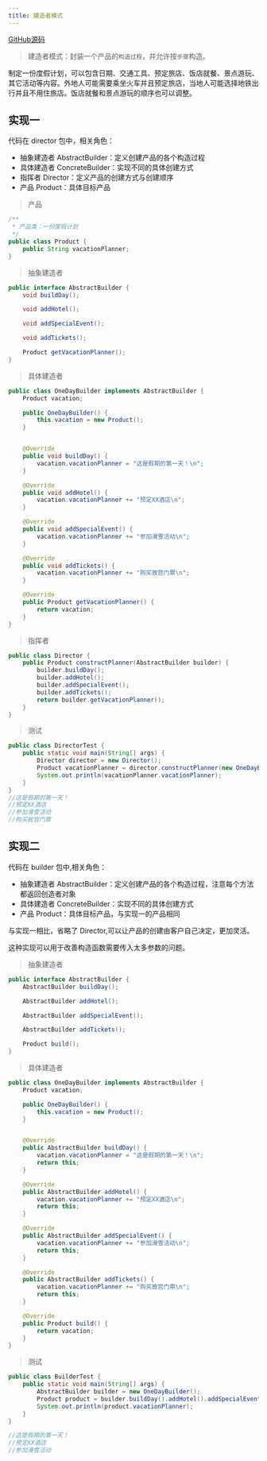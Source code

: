 ```yaml
---
title: 建造者模式
---
```


[GitHub源码](https://github.com/wangchunfan/DesignPatterns)

>建造者模式：封装一个产品的`构造过程`，并允许按`步骤`构造。


制定一份度假计划，可以包含日期、交通工具、预定旅店、饭店就餐、景点游玩、其它活动等内容。外地人可能需要乘坐火车并且预定旅店，当地人可能选择地铁出行并且不用住旅店。饭店就餐和景点游玩的顺序也可以调整。

## 实现一

代码在 director 包中，相关角色：

- 抽象建造者 AbstractBuilder：定义创建产品的各个构造过程
- 具体建造者 ConcreteBuilder：实现不同的具体创建方式
- 指挥者 Director：定义产品的创建方式与创建顺序
- 产品 Product：具体目标产品

>产品

```java
/**
 * 产品类：一份度假计划
 */
public class Product {
    public String vacationPlanner;
}
```

>抽象建造者

```java
public interface AbstractBuilder {
    void buildDay();

    void addHotel();

    void addSpecialEvent();

    void addTickets();

    Product getVacationPlanner();
}
```

>具体建造者

```java
public class OneDayBuilder implements AbstractBuilder {
    Product vacation;

    public OneDayBuilder() {
        this.vacation = new Product();
    }


    @Override
    public void buildDay() {
        vacation.vacationPlanner = "这是假期的第一天！\n";
    }

    @Override
    public void addHotel() {
        vacation.vacationPlanner += "预定XX酒店\n";
    }

    @Override
    public void addSpecialEvent() {
        vacation.vacationPlanner += "参加滑雪活动\n";
    }

    @Override
    public void addTickets() {
        vacation.vacationPlanner += "购买故宫门票\n";
    }

    @Override
    public Product getVacationPlanner() {
        return vacation;
    }
}
```

>指挥者

```java
public class Director {
    public Product constructPlanner(AbstractBuilder builder) {
        builder.buildDay();
        builder.addHotel();
        builder.addSpecialEvent();
        builder.addTickets();
        return builder.getVacationPlanner();
    }
}
```

>测试

```java
public class DirectorTest {
    public static void main(String[] args) {
        Director director = new Director();
        Product vacationPlanner = director.constructPlanner(new OneDayBuilder());
        System.out.println(vacationPlanner.vacationPlanner);
    }
}
//这是假期的第一天！
//预定XX酒店
//参加滑雪活动
//购买故宫门票
```

## 实现二

代码在 builder 包中,相关角色：

- 抽象建造者 AbstractBuilder：定义创建产品的各个构造过程，注意每个方法都返回创造者对象
- 具体建造者 ConcreteBuilder：实现不同的具体创建方式
- 产品 Product：具体目标产品，与实现一的产品相同

与实现一相比，省略了 Director,可以让产品的创建由客户自己决定，更加灵活。

这种实现可以用于改善构造函数需要传入太多参数的问题。

> 抽象建造者

```java
public interface AbstractBuilder {
    AbstractBuilder buildDay();

    AbstractBuilder addHotel();

    AbstractBuilder addSpecialEvent();

    AbstractBuilder addTickets();

    Product build();
}

```

> 具体建造者

```java
public class OneDayBuilder implements AbstractBuilder {
    Product vacation;

    public OneDayBuilder() {
        this.vacation = new Product();
    }


    @Override
    public AbstractBuilder buildDay() {
        vacation.vacationPlanner = "这是假期的第一天！\n";
        return this;
    }

    @Override
    public AbstractBuilder addHotel() {
        vacation.vacationPlanner += "预定XX酒店\n";
        return this;
    }

    @Override
    public AbstractBuilder addSpecialEvent() {
        vacation.vacationPlanner += "参加滑雪活动\n";
        return this;
    }

    @Override
    public AbstractBuilder addTickets() {
        vacation.vacationPlanner += "购买故宫门票\n";
        return this;
    }

    @Override
    public Product build() {
        return vacation;
    }
}

```

>测试

```java
public class BuilderTest {
    public static void main(String[] args) {
        AbstractBuilder builder = new OneDayBuilder();
        Product product = builder.buildDay().addHotel().addSpecialEvent().build();
        System.out.println(product.vacationPlanner);
    }
}

//这是假期的第一天！
//预定XX酒店
//参加滑雪活动
```
